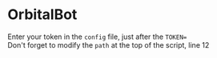 # OrbitalBot
 
Enter your token in the `config` file, just after the `TOKEN=`<br>
Don't forget to modify the `path` at the top of the script, line 12